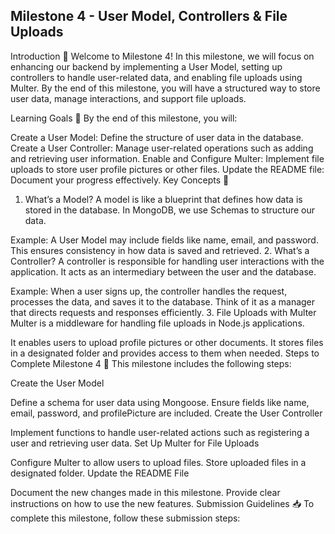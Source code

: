 ## Milestone 4 - User Model, Controllers & File Uploads

Introduction 🚀
Welcome to Milestone 4! In this milestone, we will focus on enhancing our backend by implementing a User Model, setting up controllers to handle user-related data, and enabling file uploads using Multer. By the end of this milestone, you will have a structured way to store user data, manage interactions, and support file uploads.

Learning Goals 🎯
By the end of this milestone, you will:

Create a User Model: Define the structure of user data in the database.
Create a User Controller: Manage user-related operations such as adding and retrieving user information.
Enable and Configure Multer: Implement file uploads to store user profile pictures or other files.
Update the README file: Document your progress effectively.
Key Concepts 📌

1. What’s a Model?
   A model is like a blueprint that defines how data is stored in the database. In MongoDB, we use Schemas to structure our data.

Example: A User Model may include fields like name, email, and password.
This ensures consistency in how data is saved and retrieved. 2. What’s a Controller?
A controller is responsible for handling user interactions with the application. It acts as an intermediary between the user and the database.

Example: When a user signs up, the controller handles the request, processes the data, and saves it to the database.
Think of it as a manager that directs requests and responses efficiently. 3. File Uploads with Multer
Multer is a middleware for handling file uploads in Node.js applications.

It enables users to upload profile pictures or other documents.
It stores files in a designated folder and provides access to them when needed.
Steps to Complete Milestone 4 📝
This milestone includes the following steps:

Create the User Model

Define a schema for user data using Mongoose.
Ensure fields like name, email, password, and profilePicture are included.
Create the User Controller

Implement functions to handle user-related actions such as registering a user and retrieving user data.
Set Up Multer for File Uploads

Configure Multer to allow users to upload files.
Store uploaded files in a designated folder.
Update the README File

Document the new changes made in this milestone.
Provide clear instructions on how to use the new features.
Submission Guidelines 📥
To complete this milestone, follow these submission steps:
